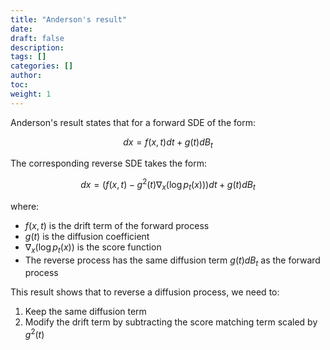 ```yaml
---
title: "Anderson's result"
date:
draft: false
description:
tags: []
categories: []
author:
toc:
weight: 1
---
```



Anderson's result states that for a forward SDE of the form:

$$dx = f(x,t)dt + g(t)dB_t$$

The corresponding reverse SDE takes the form:

$$dx = \left(f(x,t) - g^2(t)\nabla_x(\log p_t(x))\right)dt + g(t)dB_t$$

where:
- $f(x,t)$ is the drift term of the forward process
- $g(t)$ is the diffusion coefficient
- $\nabla_x(\log p_t(x))$ is the score function
- The reverse process has the same diffusion term $g(t)dB_t$ as the forward process

This result shows that to reverse a diffusion process, we need to:
1. Keep the same diffusion term
2. Modify the drift term by subtracting the score matching term scaled by $g^2(t)$